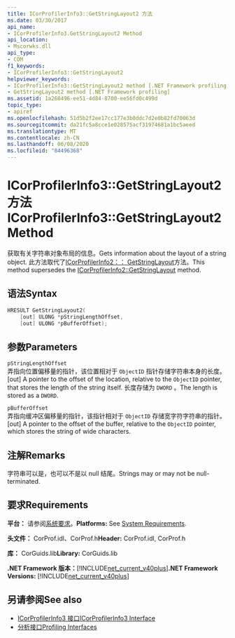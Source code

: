 ```yaml
---
title: ICorProfilerInfo3::GetStringLayout2 方法
ms.date: 03/30/2017
api_name:
- ICorProfilerInfo3.GetStringLayout2 Method
api_location:
- Mscorwks.dll
api_type:
- COM
f1_keywords:
- ICorProfilerInfo3::GetStringLayout2
helpviewer_keywords:
- ICorProfilerInfo3::GetStringLayout2 method [.NET Framework profiling]
- GetStringLayout2 method [.NET Framework profiling]
ms.assetid: 1a268496-ee51-4d84-8700-ee56fd0c499d
topic_type:
- apiref
ms.openlocfilehash: 51d5b2f2ee17cc177e3b0ddc7d2e0b82fd70063d
ms.sourcegitcommit: da21fc5a8cce1e028575acf31974681a1bc5aeed
ms.translationtype: MT
ms.contentlocale: zh-CN
ms.lasthandoff: 06/08/2020
ms.locfileid: "84496368"
---
```

# <a name="icorprofilerinfo3getstringlayout2-method"></a><span data-ttu-id="c1143-102">ICorProfilerInfo3::GetStringLayout2 方法</span><span class="sxs-lookup"><span data-stu-id="c1143-102">ICorProfilerInfo3::GetStringLayout2 Method</span></span>
<span data-ttu-id="c1143-103">获取有关字符串对象布局的信息。</span><span class="sxs-lookup"><span data-stu-id="c1143-103">Gets information about the layout of a string object.</span></span> <span data-ttu-id="c1143-104">此方法取代了[ICorProfilerInfo2：： GetStringLayout](icorprofilerinfo2-getstringlayout-method.md)方法。</span><span class="sxs-lookup"><span data-stu-id="c1143-104">This method supersedes the [ICorProfilerInfo2::GetStringLayout](icorprofilerinfo2-getstringlayout-method.md) method.</span></span>  
  
## <a name="syntax"></a><span data-ttu-id="c1143-105">语法</span><span class="sxs-lookup"><span data-stu-id="c1143-105">Syntax</span></span>  
  
```cpp  
HRESULT GetStringLayout2(  
    [out] ULONG *pStringLengthOffset,  
    [out] ULONG *pBufferOffset);  
```  
  
## <a name="parameters"></a><span data-ttu-id="c1143-106">参数</span><span class="sxs-lookup"><span data-stu-id="c1143-106">Parameters</span></span>  
 `pStringLengthOffset`  
 <span data-ttu-id="c1143-107">弄指向位置偏移量的指针，该位置相对于 `ObjectID` 指针存储字符串本身的长度。</span><span class="sxs-lookup"><span data-stu-id="c1143-107">[out] A pointer to the offset of the location, relative to the `ObjectID` pointer, that stores the length of the string itself.</span></span> <span data-ttu-id="c1143-108">长度存储为 `DWORD` 。</span><span class="sxs-lookup"><span data-stu-id="c1143-108">The length is stored as a `DWORD`.</span></span>  
  
 `pBufferOffset`  
 <span data-ttu-id="c1143-109">弄指向缓冲区偏移量的指针，该指针相对于 `ObjectID` 存储宽字符字符串的指针。</span><span class="sxs-lookup"><span data-stu-id="c1143-109">[out] A pointer to the offset of the buffer, relative to the `ObjectID` pointer, which stores the string of wide characters.</span></span>  
  
## <a name="remarks"></a><span data-ttu-id="c1143-110">注解</span><span class="sxs-lookup"><span data-stu-id="c1143-110">Remarks</span></span>  
 <span data-ttu-id="c1143-111">字符串可以是，也可以不是以 null 结尾。</span><span class="sxs-lookup"><span data-stu-id="c1143-111">Strings may or may not be null-terminated.</span></span>  
  
## <a name="requirements"></a><span data-ttu-id="c1143-112">要求</span><span class="sxs-lookup"><span data-stu-id="c1143-112">Requirements</span></span>  
 <span data-ttu-id="c1143-113">**平台：** 请参阅[系统要求](../../get-started/system-requirements.md)。</span><span class="sxs-lookup"><span data-stu-id="c1143-113">**Platforms:** See [System Requirements](../../get-started/system-requirements.md).</span></span>  
  
 <span data-ttu-id="c1143-114">**头文件：** CorProf.idl、CorProf.h</span><span class="sxs-lookup"><span data-stu-id="c1143-114">**Header:** CorProf.idl, CorProf.h</span></span>  
  
 <span data-ttu-id="c1143-115">**库：** CorGuids.lib</span><span class="sxs-lookup"><span data-stu-id="c1143-115">**Library:** CorGuids.lib</span></span>  
  
 <span data-ttu-id="c1143-116">**.NET Framework 版本：**[!INCLUDE[net_current_v40plus](../../../../includes/net-current-v40plus-md.md)]</span><span class="sxs-lookup"><span data-stu-id="c1143-116">**.NET Framework Versions:** [!INCLUDE[net_current_v40plus](../../../../includes/net-current-v40plus-md.md)]</span></span>  
  
## <a name="see-also"></a><span data-ttu-id="c1143-117">另请参阅</span><span class="sxs-lookup"><span data-stu-id="c1143-117">See also</span></span>

- [<span data-ttu-id="c1143-118">ICorProfilerInfo3 接口</span><span class="sxs-lookup"><span data-stu-id="c1143-118">ICorProfilerInfo3 Interface</span></span>](icorprofilerinfo3-interface.md)
- [<span data-ttu-id="c1143-119">分析接口</span><span class="sxs-lookup"><span data-stu-id="c1143-119">Profiling Interfaces</span></span>](profiling-interfaces.md)
